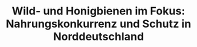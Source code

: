 ---
id: beenough
title: "Wild- und Honigbienen im Fokus: Nahrungskonkurrenz und Schutz in Norddeutschland"
title_project: "Räumliche Untersuchung des Konkurrenzpotentials zwischen Wild- und Honigbienen in Bezug zur Nahrungsverfügbarkeit in Norddeutschland"
title_short: "Beenough"
period: "Okt 24 – Jun 25 (9 Monate)" 
round: "4"
lecture2go: "70595"
uhh_url: "https://www.hcl.uni-hamburg.de/ddlitlab/data-literacy-studierendenprojekte/vierte-foerderrunde/beenough.html"
students: "Tobias Bauer, Lucas Nesso"
mentor: "Prof. Dr. Jochen Fründ"
text: |
    Wenn man von Bienen spricht, denken viele Menschen zunächst einmal an die Honigbiene. Sie ist weltweit als Nutztier bekannt, und der von ihr produzierte Honig ist ein beliebtes Lebensmittel. Honigbienen werden von Menschen in Bienenstöcken gehalten, in denen eine Königin und bis zu 40.000 Arbeiterinnen leben. Die westliche Honigbiene (Apis mellifera) stellt jedoch nur eine einzige Art der knapp 600 hierzulande heimischen Bienenarten dar. Alle anderen Arten werden unter dem Begriff „Wildbiene“ zusammengefasst. Diese Wildbienen leben meist alleine und tragen entscheidend zur *Stabilität unseres Ökosystems* bei. 

    Wie viele andere Insekten sind auch Bienen vom weltweiten Insektensterben, also dem Rückgang der Biomasse und/oder der Artenzahl, betroffen. So gelten bereits 48 % der Bienenarten als *bestandsgefährdet oder sogar als ausgestorben*. Die Ursachen dafür sind vielfältig: Steigende Temperaturen und Trockenperioden infolge des Klimawandels, der Verlust von Lebensräumen durch die Ausräumung der Landschaft, der Einsatz von Pflanzenschutzmitteln, die eingeschränkte Nahrungsverfügbarkeit durch Monokulturen und die zunehmende Flächenversiegelung bedrohen die Wildbienen. 

    Anders verhält es sich jedoch bei der Honigbiene. Da sie als Nutztier vom Menschen gepflegt wird, ist sie weniger stark von diesen Faktoren betroffen. Zudem erfreut sich die Imkerei als Hobby wachsender Beliebtheit. Seit 2007 hat sich die Zahl der Honigbienenvölker in Deutschland von 670.000 auf etwa eine Million fast verdoppelt. Dieser rasante Anstieg, kombiniert mit immer knapper werdenden Nahrungsressourcen, könnte jedoch zu einem zusätzlichen Problem für Wildbienen werden. Erste Studien zur *Nahrungskonkurrenz zwischen Wild- und Honigbienen* liegen bereits vor, doch die Ergebnisse sind uneinheitlich und oft nur lokal aussagekräftig. Es fehlt bislang eine systematische räumliche Analyse des Konkurrenzpotenzials in Bezug auf die Nahrungsverfügbarkeit. 

    Unser Ziel ist es daher, eine solche Analyse für Norddeutschland (Hamburg, Niedersachsen, Bremen, Schleswig-Holstein) durchzuführen. Wir planen, den räumlich verteilten Nahrungsbedarf den verfügbaren Nektar- und Pollenmengen gegenüberzustellen. So möchten wir mögliche regionale Unterschiede und Gebiete mit *besonders hohem Konkurrenzpotenzial* identifizieren. Die Ergebnisse werden wir in Form interaktiver Karten veröffentlichen, um eine Grundlage für künftige Forschungsprojekte sowie für Maßnahmen zur nachhaltigen Imkerei in Risikogebieten zu schaffen.

    Für die Durchführung dieses Projekts benötigen wir zunächst verschiedene Datensätze. Zum einen sind die möglichst genauen Standorte der gehaltenen Honigbienenvölker wichtig. Da das Halten von Bienenvölkern nach §1a der Bienenseuchen-Verordnung meldepflichtig ist, werden wir diese Daten bei den zuständigen Behörden abfragen. Zudem werden wir die Imkerverbände der Länder kontaktieren, um gegebenenfalls noch genauere Informationen zu erhalten. Zum anderen brauchen wir Informationen über die vorhandenen Nahrungsressourcen, also die Pflanzenbestände der Region. Dafür greifen wir auf Kartierungsdaten aus verschiedenen Geoinformationssystemen zurück, etwa dem Biotopkataster Hamburg oder dem Straßenbaumkataster. Schließlich benötigen wir noch Daten zu den beobachteten Wildbienenbeständen, die jedoch nur punktuell aus wissenschaftlichen Studien verfügbar sind.

    Da diese Daten alle in unterschiedlichen Formaten vorliegen, müssen wir sie zunächst zusammenführen und bereinigen. Dies werden wir mithilfe der Programmiersprache R und verschiedener Open-Source-Pakete wie dem Paket "terra" umsetzen. Für eine aussagekräftige Analyse ergänzen wir die Daten durch Erkenntnisse aus der Fachliteratur, z. B. über den Pollen- und Nektarbedarf der verschiedenen Bienenarten und das Nahrungsangebot der regionalen Pflanzenarten. Da vermutlich sowohl die Rohdaten als auch die Literaturdaten Lücken aufweisen, werden wir geeignete Fehlerabschätzungen und Interpolationen vornehmen.  

image: "https://www.hcl.uni-hamburg.de/20937753/bee-7283312-f8626c057e484d87d358a3b3b5a9451fde1d1093.jpg"
image_credit: "UHH/Nesso"
---